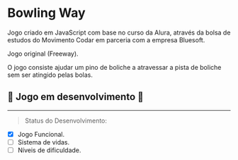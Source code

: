# Bowling Way

Jogo criado em JavaScript com base no curso da Alura, através da bolsa de estudos do Movimento Codar em parceria com a empresa Bluesoft. 

Jogo original (Freeway).

O jogo consiste ajudar um pino de boliche a atravessar a pista de boliche sem ser atingido pelas bolas.


## :construction: Jogo em desenvolvimento :construction: 
***
>Status do Desenvolvimento:

- [x] Jogo Funcional.
- [ ] Sistema de vidas.
- [ ] Níveis de dificuldade.
